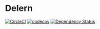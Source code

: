 # Delern

[![CircleCI](https://circleci.com/gh/dasfoo/delern.svg?style=svg)](https://circleci.com/gh/dasfoo/workflows/delern)
[![codecov](https://codecov.io/gh/dasfoo/delern/branch/master/graph/badge.svg)](https://codecov.io/gh/dasfoo/delern)
[![Dependency Status](https://gemnasium.com/badges/github.com/dasfoo/delern.svg)](https://gemnasium.com/github.com/dasfoo/delern)
